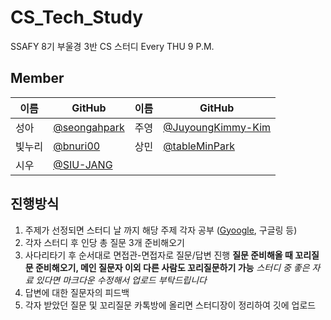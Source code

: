 # CS_Tech_Study
SSAFY 8기 부울경 3반 CS 스터디
Every THU 9 P.M.

## Member

|이름|GitHub|이름|GitHub|
|---|---|---|---|
|성아|[@seongahpark](https://github.com/seongahpark)|주영|[@JuyoungKimmy-Kim](https://github.com/JuyoungKimmy-Kim)|
|빛누리|[@bnuri00](https://github.com/bnuri00)|상민|[@tableMinPark](https://github.com/tableMinPark)|
|시우|[@SIU-JANG](https://github.com/SIU-JANG)|


## 진행방식
1. 주제가 선정되면 스터디 날 까지 해당 주제 각자 공부 ([Gyoogle](https://gyoogle.dev/blog/), 구글링 등)
2. 각자 스터디 후 인당 총 질문 3개 준비해오기
3. 사다리타기 후 순서대로 면접관-면접자로 질문/답변 진행
    **질문 준비해올 때 꼬리질문 준비해오기, 메인 질문자 이외 다른 사람도 꼬리질문하기 가능**
    *스터디 중 좋은 자료 있다면 마크다운 수정해서 업로드 부탁드립니다*
4. 답변에 대한 질문자의 피드백
5. 각자 받았던 질문 및 꼬리질문 카톡방에 올리면 스터디장이 정리하여 깃에 업로드